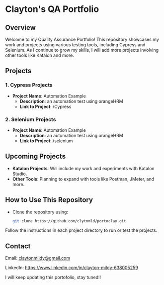 # Clayton's QA Portfolio

## Overview
Welcome to my Quality Assurance Portfolio! This repository showcases my work and projects using various testing tools, including Cypress and Selenium. As I continue to grow my skills, I will add more projects involving other tools like Katalon and more.

## Projects

### 1. Cypress Projects
- **Project Name**: Automation Example
  - **Description**: an automation test using orangeHRM
  - **Link to Project**: /Cypress

### 2. Selenium Projects
- **Project Name**: Automation Example
  - **Description**: an automation test using orangeHRM
  - **Link to Project**: /selenium

## Upcoming Projects
- **Katalon Projects**: Will include my work and experiments with Katalon Studio.
- **Other Tools**: Planning to expand with tools like Postman, JMeter, and more.

## How to Use This Repository
- Clone the repository using:
  ```bash
  git clone https://github.com/clytnmld/portoclay.git
Follow the instructions in each project directory to run or test the projects.

## Contact

Email: claytonmildy@gmail.com

LinkedIn: https://www.linkedin.com/in/clayton-mildy-638005259

I will keep updating this portofolio, stay tuned!!
